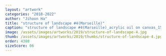 ```yaml
---
layout: "artwork"
categories: "2018-2022"
author: "Jihoon Ha"
title: "structure of landscape #4(Marseille)"
caption: "structure of landscape #4(Marseille)_acrylic oil on canvas_150×105㎝_2019"
image: /assets/images/artworks/2019/structure-of-landscape-4.jpg
thumb: /assets/images/artworks/2019/thumbs/structure-of-landscape-4.jpg
order: 4380
sizeScore: 06
---
```

